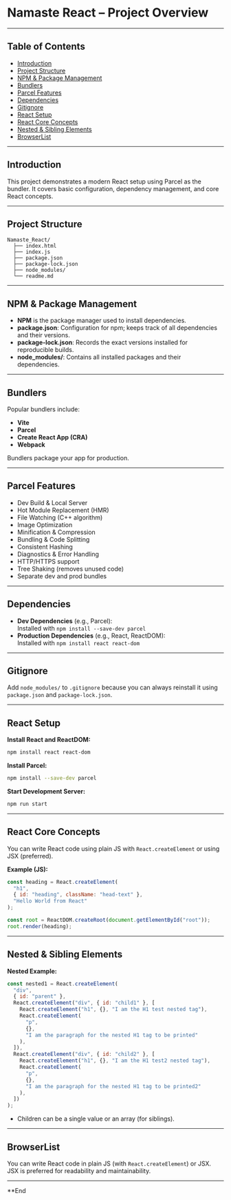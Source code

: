 # Namaste React – Project Overview

---

## Table of Contents

- [Introduction](#introduction)
- [Project Structure](#project-structure)
- [NPM & Package Management](#npm--package-management)
- [Bundlers](#bundlers)
- [Parcel Features](#parcel-features)
- [Dependencies](#dependencies)
- [Gitignore](#gitignore)
- [React Setup](#react-setup)
- [React Core Concepts](#react-core-concepts)
- [Nested & Sibling Elements](#nested--sibling-elements)
- [BrowserList](#browserlist)

---

## Introduction

This project demonstrates a modern React setup using Parcel as the bundler. It covers basic configuration, dependency management, and core React concepts.

---

## Project Structure

```
Namaste_React/
  ├── index.html
  ├── index.js
  ├── package.json
  ├── package-lock.json
  ├── node_modules/
  └── readme.md
```

---

## NPM & Package Management

- **NPM** is the package manager used to install dependencies.
- **package.json**: Configuration for npm; keeps track of all dependencies and their versions.
- **package-lock.json**: Records the exact versions installed for reproducible builds.
- **node_modules/**: Contains all installed packages and their dependencies.

---

## Bundlers

Popular bundlers include:

- **Vite**
- **Parcel**
- **Create React App (CRA)**
- **Webpack**

Bundlers package your app for production.

---

## Parcel Features

- Dev Build & Local Server
- Hot Module Replacement (HMR)
- File Watching (C++ algorithm)
- Image Optimization
- Minification & Compression
- Bundling & Code Splitting
- Consistent Hashing
- Diagnostics & Error Handling
- HTTP/HTTPS support
- Tree Shaking (removes unused code)
- Separate dev and prod bundles

---

## Dependencies

- **Dev Dependencies** (e.g., Parcel):  
  Installed with `npm install --save-dev parcel`
- **Production Dependencies** (e.g., React, ReactDOM):  
  Installed with `npm install react react-dom`

---

## Gitignore

Add `node_modules/` to `.gitignore` because you can always reinstall it using `package.json` and `package-lock.json`.

---

## React Setup

**Install React and ReactDOM:**

```sh
npm install react react-dom
```

**Install Parcel:**

```sh
npm install --save-dev parcel
```

**Start Development Server:**

```sh
npm run start
```

---

## React Core Concepts

You can write React code using plain JS with `React.createElement` or using JSX (preferred).

**Example (JS):**

```javascript
const heading = React.createElement(
  "h1",
  { id: "heading", className: "head-text" },
  "Hello World from React"
);

const root = ReactDOM.createRoot(document.getElementById("root"));
root.render(heading);
```

---

## Nested & Sibling Elements

**Nested Example:**

```javascript
const nested1 = React.createElement(
  "div",
  { id: "parent" },
  React.createElement("div", { id: "child1" }, [
    React.createElement("h1", {}, "I am the H1 test nested tag"),
    React.createElement(
      "p",
      {},
      "I am the paragraph for the nested H1 tag to be printed"
    ),
  ]),
  React.createElement("div", { id: "child2" }, [
    React.createElement("h1", {}, "I am the H1 test2 nested tag"),
    React.createElement(
      "p",
      {},
      "I am the paragraph for the nested H1 tag to be printed2"
    ),
  ])
);
```

- Children can be a single value or an array (for siblings).

---

## BrowserList

You can write React code in plain JS (with `React.createElement`) or JSX.  
JSX is preferred for readability and maintainability.

---

\*\*End

